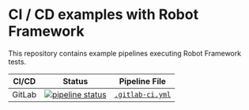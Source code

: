 # CI / CD examples with Robot Framework

This repository contains example pipelines executing Robot Framework tests.

| CI/CD | Status | Pipeline File |
| ---- | ---- | ---- |
| GitLab | [![pipeline status](https://gitlab.com/noordsestern/ci-cd-examples-fork/badges/main/pipeline.svg)](https://gitlab.com/noordsestern/ci-cd-examples-fork/-/commits/main) | [`.gitlab-ci.yml`](.gitlab-ci.yml) |
